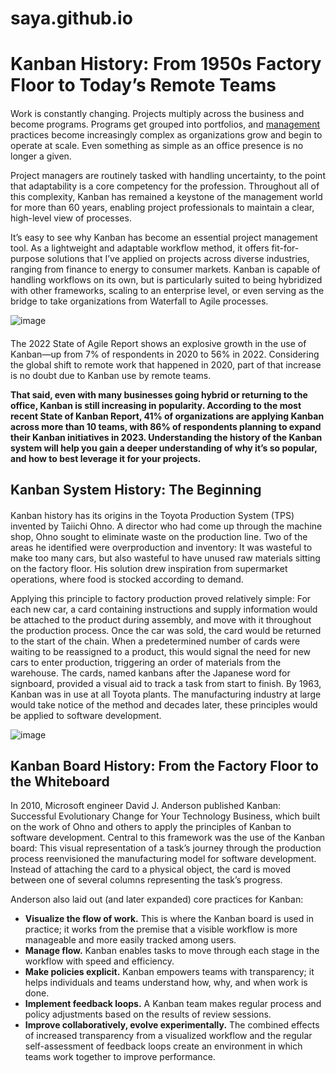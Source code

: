 # saya.github.io
# Kanban History: From 1950s Factory Floor to Today’s Remote Teams
####
Work is constantly changing. Projects multiply across the business and become programs. Programs get grouped into portfolios, and [management](https://www.toptal.com/project-managers/scaled-agile-framework/safe-best-practices) practices become increasingly complex as organizations grow and begin to operate at scale. Even something as simple as an office presence is no longer a given.

Project managers are routinely tasked with handling uncertainty, to the point that adaptability is a core competency for the profession. Throughout all of this complexity, Kanban has remained a keystone of the management world for more than 60 years, enabling project professionals to maintain a clear, high-level view of processes.

It’s easy to see why Kanban has become an essential project management tool. As a lightweight and adaptable workflow method, it offers fit-for-purpose solutions that I’ve applied on projects across diverse industries, ranging from finance to energy to consumer markets. Kanban is capable of handling workflows on its own, but is particularly suited to being hybridized with other frameworks, scaling to an enterprise level, or even serving as the bridge to take organizations from Waterfall to Agile processes.

 ![image](https://github.com/sayamathema/saya.github.io/assets/110393954/4da59274-0317-4ff4-8fe9-315848fb3cda)
####
The 2022 State of Agile Report shows an explosive growth in the use of Kanban—up from 7% of respondents in 2020 to 56% in 2022. Considering the global shift to remote work that happened in 2020, part of that increase is no doubt due to Kanban use by remote teams.

**That said, even with many businesses going hybrid or returning to the office, Kanban is still increasing in popularity. According to the most recent State of Kanban Report, 41% of organizations are applying Kanban across more than 10 teams, with 86% of respondents planning to expand their Kanban initiatives in 2023. Understanding the history of the Kanban system will help you gain a deeper understanding of why it’s so popular, and how to best leverage it for your projects.** 

## Kanban System History: The Beginning
#### 
Kanban history has its origins in the Toyota Production System (TPS) invented by Taiichi Ohno. A director who had come up through the machine shop, Ohno sought to eliminate waste on the production line. Two of the areas he identified were overproduction and inventory: It was wasteful to make too many cars, but also wasteful to have unused raw materials sitting on the factory floor. His solution drew inspiration from supermarket operations, where food is stocked according to demand.

Applying this principle to factory production proved relatively simple: For each new car, a card containing instructions and supply information would be attached to the product during assembly, and move with it throughout the production process. Once the car was sold, the card would be returned to the start of the chain. When a predetermined number of cards were waiting to be reassigned to a product, this would signal the need for new cars to enter production, triggering an order of materials from the warehouse. The cards, named kanbans after the Japanese word for signboard, provided a visual aid to track a task from start to finish. By 1963, Kanban was in use at all Toyota plants. The manufacturing industry at large would take notice of the method and decades later, these principles would be applied to software development.

![image](https://github.com/sayamathema/saya.github.io/assets/110393954/b7e7c589-aa47-4af9-a9b7-c816be7636b9)

## Kanban Board History: From the Factory Floor to the Whiteboard
In 2010, Microsoft engineer David J. Anderson published Kanban: Successful Evolutionary Change for Your Technology Business, which built on the work of Ohno and others to apply the principles of Kanban to software development. Central to this framework was the use of the Kanban board: This visual representation of a task’s journey through the production process reenvisioned the manufacturing model for software development. Instead of attaching the card to a physical object, the card is moved between one of several columns representing the task’s progress.

Anderson also laid out (and later expanded) core practices for Kanban:

- **Visualize the flow of work.** This is where the Kanban board is used in practice; it works from the premise that a visible workflow is more manageable and more easily tracked among users.
- **Manage flow.** Kanban enables tasks to move through each stage in the workflow with speed and efficiency.
- **Make policies explicit.** Kanban empowers teams with transparency; it helps individuals and teams understand how, why, and when work is done.
- **Implement feedback loops.** A Kanban team makes regular process and policy adjustments based on the results of review sessions.
- **Improve collaboratively, evolve experimentally.** The combined effects of increased transparency from a visualized workflow and the regular self-assessment of feedback loops create an environment in which teams work together to improve performance.
